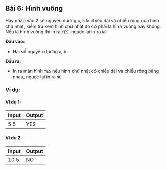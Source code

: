## Bài 6: Hình vuông

Hãy nhập vào 2 số nguyên dương `a`, `b` là chiều dài và chiều rộng của hình chữ nhật, kiểm tra xem hình chữ nhật đó có phải là hình vuông hay không.<br>
Nếu là hình vuông thì in ra `YES`, ngược lại in ra `NO`

**Đầu vào:**

- Hai số nguyên dương `a`, `b`

**Đầu ra:**

- In ra màn hình `YES` nếu hình chữ nhật có chiều dài và chiều rộng bằng nhau, ngược lại in ra `NO`

### Ví dụ:

#### Ví dụ 1:

| Input | Output                  |
|-------|-------------------------|
| 5 5   | YES                     |

#### Ví dụ 2:

| Input | Output                  |
|-------|-------------------------|
| 10 5  | NO                      |